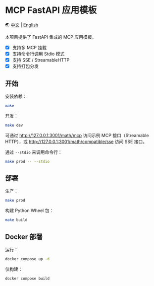 # MCP FastAPI 应用模板

🌏 [中文](./README.zh.md) | [English](./README.md)

本项目提供了 FastAPI 集成的 MCP 应用模板。

- [x] 支持多 MCP 挂载
- [x] 支持命令行调用 Stdio 模式
- [x] 支持 SSE / StreamableHTTP
- [x] 支持打包分发

## 开始

安装依赖：

```bash
make
```

开发：

```bash
make dev
```

可通过 <http://127.0.0.1:3001/math/mcp> 访问示例 MCP 接口（Streamable HTTP），或 <http://127.0.0.1:3001/math/compatible/sse> 访问 SSE 接口。

通过 `--stdio` 来调用命令行：

```bash
make prod -- --stdio
```

## 部署

生产：

```bash
make prod
```

构建 Python Wheel 包：

```bash
make build
```

## Docker 部署

运行：

```bash
docker compose up -d
```

仅构建：

```bash
docker compose build
```
